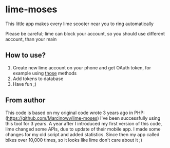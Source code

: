 # lime-moses
This little app makes every lime scooter near you to ring automatically

Please be careful; lime can block your account, so you should use different account, than your main

## How to use?
1. Create new lime account on your phone and get OAuth token, for example using [those](https://github.com/ubahnverleih/WoBike/blob/master/Lime.md) methods
2. Add tokens to database
3. Have fun ;)

## From author
This code is based on my original code wrote 3 years ago in PHP: (https://github.com/Marcinowy/lime-moses)
I've been successfully using this tool for 3 years.
A year after I introduced my first version of this code, lime changed some APIs, due to update of their mobile app. I made some changes for my old script and added statistics. Since then my app called bikes over 10,000 times, so it looks like lime don't care about it ;)